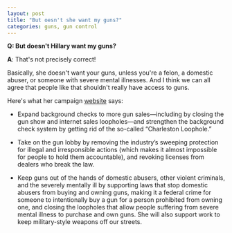 ```yaml
---
layout: post
title: "But oesn't she want my guns?"
categories: guns, gun control
---
```


**Q: But doesn't Hillary want my guns?**


**A**: That's not precisely correct!

Basically, she doesn't want your guns, unless you're a felon, a
domestic abuser, or someone with severe mental illnesses. And I think
we can all agree that people like that shouldn't really have access to
guns.


Here's what her campaign [website](https://www.hillaryclinton.com/issues/gun-violence-prevention/) says:

* Expand background checks to more gun sales—including by closing the
gun show and internet sales loopholes—and strengthen the background
check system by getting rid of the so-called “Charleston Loophole.”

* Take on the gun lobby by removing the industry’s sweeping protection
for illegal and irresponsible actions (which makes it almost
impossible for people to hold them accountable), and revoking licenses
from dealers who break the law.

* Keep guns out of the hands of domestic abusers, other violent
criminals, and the severely mentally ill by supporting laws that stop
domestic abusers from buying and owning guns, making it a federal
crime for someone to intentionally buy a gun for a person prohibited
from owning one, and closing the loopholes that allow people suffering
from severe mental illness to purchase and own guns. She will also
support work to keep military-style weapons off our streets.
